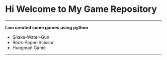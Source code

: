 

# Hi Welcome to My Game Repository
***

**I am created some games using python**
- Snake-Water-Gun
- Rock-Paper-Scissor
- Hungman Game
---

